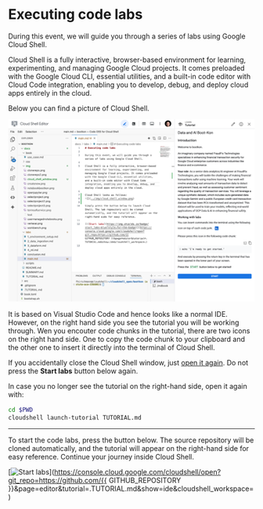 # Executing code labs

During this event, we will guide you through a series of labs using Google Cloud Shell.

Cloud Shell is a fully interactive, browser-based environment for learning, experimenting, and managing Google Cloud projects. It comes preloaded with the Google Cloud CLI, essential utilities, and a built-in code editor with Cloud Code integration, enabling you to develop, debug, and deploy cloud apps entirely in the cloud.

Below you can find a picture of Cloud Shell.

![](../img/cloud_shell_window.png)

It is based on Visual Studio Code and hence looks like a normal IDE. However, on the right hand side you see the tutorial you will be working through. Wen you encouter code chunks in the tutorial, there are two icons on the right hand side. One to copy the code chunk to your clipboard and the other one to insert it directly into the terminal of Cloud Shell.

If you accidentally close the Cloud Shell window, just [open it again](https://shell.cloud.google.com/cloudshell/open?page=editor&show=ide). Do not press the **Start labs** button below again.

In case you no longer see the tutorial on the right-hand side, open it again with:
```bash
cd $PWD
cloudshell launch-tutorial TUTORIAL.md
```

---

To start the code labs, press the button below. The source repository will be cloned automatically, and the tutorial will appear on the right-hand side for easy reference. Continue your journey inside Cloud Shell.

[![Start labs](https://img.shields.io/badge/start_labs-blue?style=for-the-badge)](https://console.cloud.google.com/cloudshell/open?git_repo=https://github.com/{{ GITHUB_REPOSITORY }}&page=editor&tutorial=.TUTORIAL.md&show=ide&cloudshell_workspace=)
